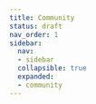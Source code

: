 ```yaml
---
title: Community
status: draft
nav_order: 1
sidebar:
  nav:
  - sidebar
  collapsible: true
  expanded:
  - community
---
```

